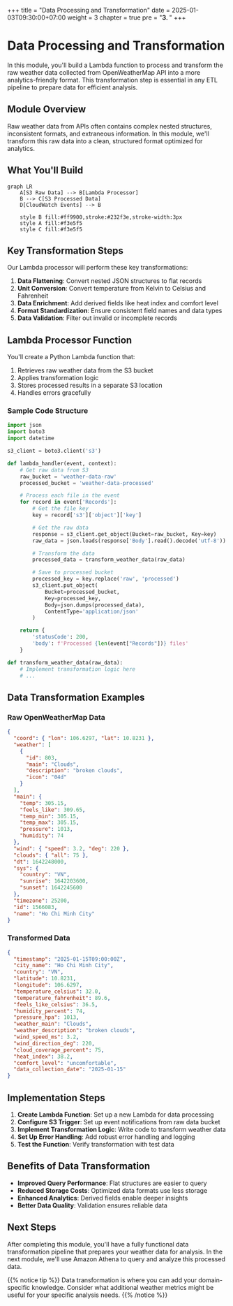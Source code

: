 +++
title = "Data Processing and Transformation"
date = 2025-01-03T09:30:00+07:00
weight = 3
chapter = true
pre = "<b>3. </b>"
+++

# Data Processing and Transformation

In this module, you'll build a Lambda function to process and transform the raw weather data collected from OpenWeatherMap API into a more analytics-friendly format. This transformation step is essential in any ETL pipeline to prepare data for efficient analysis.

## Module Overview

Raw weather data from APIs often contains complex nested structures, inconsistent formats, and extraneous information. In this module, we'll transform this raw data into a clean, structured format optimized for analytics.

## What You'll Build

```mermaid
graph LR
    A[S3 Raw Data] --> B[Lambda Processor]
    B --> C[S3 Processed Data]
    D[CloudWatch Events] --> B

    style B fill:#ff9900,stroke:#232f3e,stroke-width:3px
    style A fill:#f3e5f5
    style C fill:#f3e5f5
```

## Key Transformation Steps

Our Lambda processor will perform these key transformations:

1. **Data Flattening**: Convert nested JSON structures to flat records
2. **Unit Conversion**: Convert temperature from Kelvin to Celsius and Fahrenheit
3. **Data Enrichment**: Add derived fields like heat index and comfort level
4. **Format Standardization**: Ensure consistent field names and data types
5. **Data Validation**: Filter out invalid or incomplete records

## Lambda Processor Function

You'll create a Python Lambda function that:

1. Retrieves raw weather data from the S3 bucket
2. Applies transformation logic
3. Stores processed results in a separate S3 location
4. Handles errors gracefully

### Sample Code Structure

```python
import json
import boto3
import datetime

s3_client = boto3.client('s3')

def lambda_handler(event, context):
    # Get raw data from S3
    raw_bucket = 'weather-data-raw'
    processed_bucket = 'weather-data-processed'

    # Process each file in the event
    for record in event['Records']:
        # Get the file key
        key = record['s3']['object']['key']

        # Get the raw data
        response = s3_client.get_object(Bucket=raw_bucket, Key=key)
        raw_data = json.loads(response['Body'].read().decode('utf-8'))

        # Transform the data
        processed_data = transform_weather_data(raw_data)

        # Save to processed bucket
        processed_key = key.replace('raw', 'processed')
        s3_client.put_object(
            Bucket=processed_bucket,
            Key=processed_key,
            Body=json.dumps(processed_data),
            ContentType='application/json'
        )

    return {
        'statusCode': 200,
        'body': f'Processed {len(event["Records"])} files'
    }

def transform_weather_data(raw_data):
    # Implement transformation logic here
    # ...
```

## Data Transformation Examples

### Raw OpenWeatherMap Data

```json
{
  "coord": { "lon": 106.6297, "lat": 10.8231 },
  "weather": [
    {
      "id": 803,
      "main": "Clouds",
      "description": "broken clouds",
      "icon": "04d"
    }
  ],
  "main": {
    "temp": 305.15,
    "feels_like": 309.65,
    "temp_min": 305.15,
    "temp_max": 305.15,
    "pressure": 1013,
    "humidity": 74
  },
  "wind": { "speed": 3.2, "deg": 220 },
  "clouds": { "all": 75 },
  "dt": 1642248000,
  "sys": {
    "country": "VN",
    "sunrise": 1642203600,
    "sunset": 1642245600
  },
  "timezone": 25200,
  "id": 1566083,
  "name": "Ho Chi Minh City"
}
```

### Transformed Data

```json
{
  "timestamp": "2025-01-15T09:00:00Z",
  "city_name": "Ho Chi Minh City",
  "country": "VN",
  "latitude": 10.8231,
  "longitude": 106.6297,
  "temperature_celsius": 32.0,
  "temperature_fahrenheit": 89.6,
  "feels_like_celsius": 36.5,
  "humidity_percent": 74,
  "pressure_hpa": 1013,
  "weather_main": "Clouds",
  "weather_description": "broken clouds",
  "wind_speed_ms": 3.2,
  "wind_direction_deg": 220,
  "cloud_coverage_percent": 75,
  "heat_index": 38.2,
  "comfort_level": "uncomfortable",
  "data_collection_date": "2025-01-15"
}
```

## Implementation Steps

1. **Create Lambda Function**: Set up a new Lambda for data processing
2. **Configure S3 Trigger**: Set up event notifications from raw data bucket
3. **Implement Transformation Logic**: Write code to transform weather data
4. **Set Up Error Handling**: Add robust error handling and logging
5. **Test the Function**: Verify transformation with test data

## Benefits of Data Transformation

- **Improved Query Performance**: Flat structures are easier to query
- **Reduced Storage Costs**: Optimized data formats use less storage
- **Enhanced Analytics**: Derived fields enable deeper insights
- **Better Data Quality**: Validation ensures reliable data

## Next Steps

After completing this module, you'll have a fully functional data transformation pipeline that prepares your weather data for analysis. In the next module, we'll use Amazon Athena to query and analyze this processed data.

{{% notice tip %}}
Data transformation is where you can add your domain-specific knowledge. Consider what additional weather metrics might be useful for your specific analysis needs.
{{% /notice %}}
